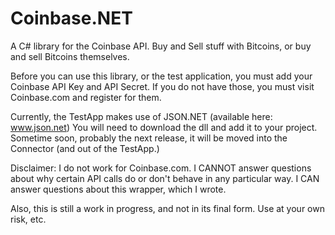 Coinbase.NET
============

A C# library for the Coinbase API. Buy and Sell stuff with Bitcoins, or buy and sell Bitcoins themselves.

Before you can use this library, or the test application, you must add your Coinbase API Key and API Secret. If you do not have those, you must visit Coinbase.com and register for them. 

Currently, the TestApp makes use of JSON.NET (available here: www.json.net) You will need to download the dll and add it to your project. Sometime soon, probably the next release, it will be moved into the Connector (and out of the TestApp.)

Disclaimer: I do not work for Coinbase.com. I CANNOT answer questions about why certain API calls do or don't behave in any particular way. I CAN answer questions about this wrapper, which I wrote. 

Also, this is still a work in progress, and not in its final form. Use at your own risk, etc.
